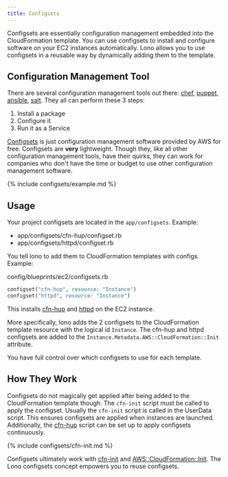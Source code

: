 ```yaml
---
title: Configsets
---
```


Configsets are essentially configuration management embedded into the CloudFormation template. You can use configsets to install and configure software on your EC2 instances automatically. Lono allows you to use configsets in a reusable way by dynamically adding them to the template. 

## Configuration Management Tool

There are several configuration management tools out there: [chef](https://www.chef.io/configuration-management/), [puppet](https://puppet.com/), [ansible](https://www.ansible.com/), [salt](https://docs.saltstack.com/en/latest/). They all can perform these 3 steps:

1. Install a package
2. Configure it
3. Run it as a Service

[Configsets](https://docs.aws.amazon.com/AWSCloudFormation/latest/UserGuide/aws-resource-init.html) is just configuration management software provided by AWS for free. Configsets are **very** lightweight. Though they, like all other configuration management tools, have their quirks, they can work for companies who don't have the time or budget to use other configuration management software. 

{% include configsets/example.md %}

## Usage

Your project configsets are located in the `app/configsets`. Example:

* app/configsets/cfn-hup/configset.rb
* app/configsets/httpd/configset.rb

You tell lono to add them to CloudFormation templates with configs. Example:

config/blueprints/ec2/configsets.rb

```ruby
configset("cfn-hup", resource: "Instance")
configset("httpd", resource: "Instance")
```

This installs [cfn-hup](https://github.com/boltopspro/cfn-hup) and [httpd](https://github.com/boltopspro/httpd) on the EC2 instance.

More specifically, lono adds the 2 configsets to the CloudFormation template resource with the logical id `Instance`.  The cfn-hup and httpd configsets are added to the `Instance.Metadata.AWS::CloudFormation::Init` attribute.

You have full control over which configsets to use for each template.

## How They Work

Configsets do not magically get applied after being added to the CloudFormation template though.  The `cfn-init` script must be called to apply the configset. Usually the `cfn-init` script is called in the UserData script. This ensures configsets are applied when instances are launched. Additionally, the [cfn-hup](https://github.com/boltopspro/cfn-hup) script can be set up to apply configsets continuously.

{% include configsets/cfn-init.md %}

Configsets ultimately work with [cfn-init](https://docs.aws.amazon.com/AWSCloudFormation/latest/UserGuide/cfn-init.html) and [AWS::CloudFormation::Init](https://docs.aws.amazon.com/AWSCloudFormation/latest/UserGuide/aws-resource-init.html). The Lono configsets concept empowers you to reuse configsets.


